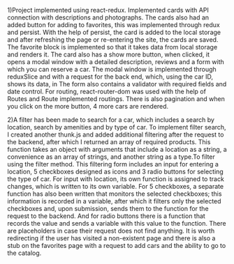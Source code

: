 1)Project implemented using react-redux. Implemented cards with API connection with descriptions and photographs.
The cards also had an added button for adding to favorites, this was implemented through redux and persist. With the help of persist, the card is added to the local storage and after refreshing the page or re-entering the site, the cards are saved. The favorite block is implemented so that it takes data from local storage and renders it.
The card also has a show more button, when clicked, it opens a modal window with a detailed description, reviews and a form with which you can reserve a car. The modal window is implemented through reduxSlice and with a request for the back end, which, using the car ID, shows its data, in The form also contains a validator with required fields and date control. For routing, react-router-dom was used with the help of Routes and Route implemented routings. There is also pagination and when you click on the more button, 4 more cars are rendered.

2)A filter has been made to search for a car, which includes a search by location, search by amenities and by type of car. 
To implement filter search, I created another thunk.js and added additional filtering after the request to the backend, after which I returned an array of required products.
This function takes an object with arguments that include a location as a string, a convenience as an array of strings, and another string as a type.To filter using the filter method.
This filtering form includes an input for entering a location, 5 checkboxes designed as icons and 3 radio buttons for selecting the type of car.
For input with location, its own function is assigned to track changes, which is written to its own variable.
For 5 checkboxes, a separate function has also been written that monitors the selected checkboxes; this information is recorded in a variable, after which it filters only the selected checkboxes and, upon submission, sends them to the function for the request to the backend. 
And for radio buttons there is a function that records the value and sends a variable with this value to the function.
There are placeholders in case their request does not find anything. It is worth redirecting if the user has visited a non-existent page and there is also a stub on the favorites page with a request to add cars and the ability to go to the catalog.
